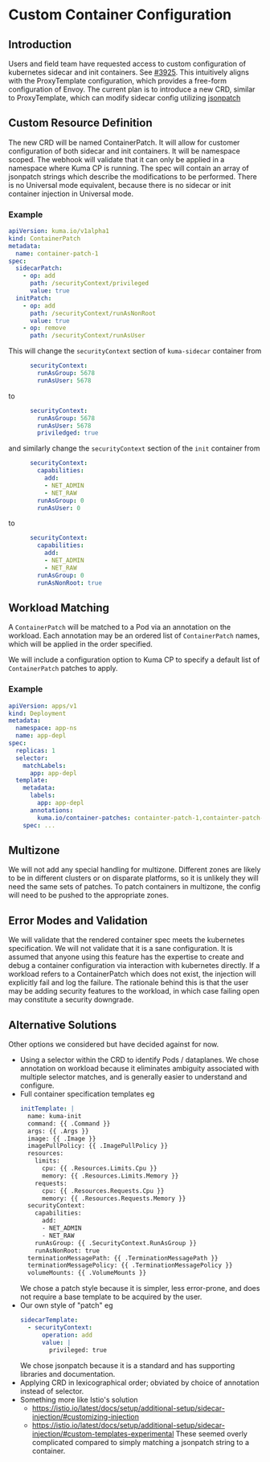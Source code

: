 # Custom Container Configuration

## Introduction
Users and field team have requested access to custom configuration of kubernetes sidecar and init containers.
See [#3925](https://github.com/kumahq/kuma/issues/3925).
This intuitively aligns with the ProxyTemplate configuration,
which provides a free-form configuration of Envoy.
The current plan is to introduce a new CRD,
similar to ProxyTemplate,
which can modify sidecar config utilizing [jsonpatch](https://datatracker.ietf.org/doc/html/rfc6902)

## Custom Resource Definition
The new CRD will be named ContainerPatch.
It will allow for customer configuration of
both sidecar and init containers.
It will be namespace scoped.
The webhook will validate that it can only be applied in a namespace where Kuma CP is running.
The spec will contain an array of jsonpatch strings which describe the modifications to be performed.
There is no Universal mode equivalent,
because there is no sidecar or init container injection in Universal mode.

### Example

```yaml
apiVersion: kuma.io/v1alpha1
kind: ContainerPatch
metadata:
  name: container-patch-1
spec:
  sidecarPatch:
    - op: add
      path: /securityContext/privileged
      value: true
  initPatch:
    - op: add
      path: /securityContext/runAsNonRoot
      value: true
    - op: remove
      path: /securityContext/runAsUser

```

This will change the `securityContext` section of `kuma-sidecar` container from

```yaml
      securityContext:
        runAsGroup: 5678
        runAsUser: 5678
```

to


```yaml
      securityContext:
        runAsGroup: 5678
        runAsUser: 5678
        priviledged: true
```

and similarly change the `securityContext` section of the `init` container from

```yaml
      securityContext:
        capabilities:
          add:
          - NET_ADMIN
          - NET_RAW
        runAsGroup: 0
        runAsUser: 0
```

to

```yaml
      securityContext:
        capabilities:
          add:
          - NET_ADMIN
          - NET_RAW
        runAsGroup: 0
        runAsNonRoot: true
```

## Workload Matching
A `ContainerPatch` will be matched to a Pod via an annotation on the workload.
Each annotation may be an ordered list of `ContainerPatch` names,
which will be applied in the order specified.

We will include a configuration option to Kuma CP
to specify a default list of `ContainerPatch` patches to apply.

### Example

```yaml
apiVersion: apps/v1
kind: Deployment
metadata:
  namespace: app-ns
  name: app-depl
spec:
  replicas: 1
  selector:
    matchLabels:
      app: app-depl
  template:
    metadata:
      labels:
        app: app-depl
      annotations:
        kuma.io/container-patches: containter-patch-1,containter-patch-2
    spec: ...
```

## Multizone

We will not add any special handling for multizone.
Different zones are likely to be in different clusters or on disparate platforms,
so it is unlikely they will need the same sets of patches.
To patch containers in multizone, the config will need to be pushed to the appropriate zones.


## Error Modes and Validation

We will validate that the rendered container spec meets the kubernetes specification.
We will not validate that it is a sane configuration.
It is assumed that anyone using this feature has the expertise to create and debug a container configuration
via interaction with kubernetes directly.
If a workload refers to a ContainerPatch which does not exist, the injection will explicitly fail and log the failure.
The rationale behind this is that the user may be adding security features to the workload,
in which case failing open may constitute  a security downgrade.

## Alternative Solutions

Other options we considered but have decided against for now.

* Using a selector within the CRD to identify Pods / dataplanes.
  We chose annotation on workload because it eliminates ambiguity associated with multiple selector matches,
  and is generally easier to understand and configure.
* Full container specification templates
  eg
  ```yaml
  initTemplate: |
    name: kuma-init
    command: {{ .Command }}
    args: {{ .Args }}
    image: {{ .Image }}
    imagePullPolicy: {{ .ImagePullPolicy }}
    resources:
      limits:
        cpu: {{ .Resources.Limits.Cpu }}
        memory: {{ .Resources.Limits.Memory }}
      requests:
        cpu: {{ .Resources.Requests.Cpu }}
        memory: {{ .Resources.Requests.Memory }}
    securityContext:
      capabilities:
        add:
        - NET_ADMIN
        - NET_RAW
      runAsGroup: {{ .SecurityContext.RunAsGroup }}
      runAsNonRoot: true
    terminationMessagePath: {{ .TerminationMessagePath }}
    terminationMessagePolicy: {{ .TerminationMessagePolicy }}
    volumeMounts: {{ .VolumeMounts }}
  ```
  We chose a patch style because it is simpler, less error-prone, and does not require a base template to be acquired by the user.
* Our own style of "patch"
  eg
  ```yaml
  sidecarTemplate:
    - securityContext:
        operation: add
        value: |
          privileged: true
  ```
  We chose jsonpatch because it is a standard and has supporting libraries and documentation.
* Applying CRD in lexicographical order; obviated by choice of annotation instead of selector.
* Something more like Istio's solution
  * https://istio.io/latest/docs/setup/additional-setup/sidecar-injection/#customizing-injection
  * https://istio.io/latest/docs/setup/additional-setup/sidecar-injection/#custom-templates-experimental
  These seemed overly complicated compared to simply matching a jsonpatch string to a container.
